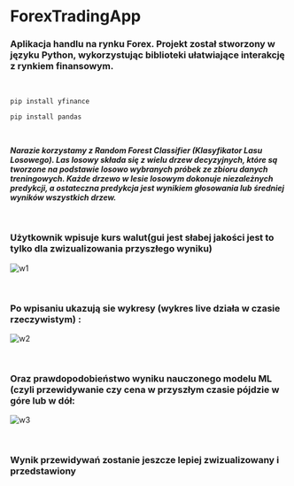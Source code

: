 # ForexTradingApp
### Aplikacja handlu na rynku Forex. Projekt został stworzony w języku Python, wykorzystując biblioteki ułatwiające interakcję z rynkiem finansowym.
<br />

```
pip install yfinance
```
```
pip install pandas
```

<br />

***Narazie korzystamy z Random Forest Classifier (Klasyfikator Lasu Losowego). Las losowy składa się z wielu drzew decyzyjnych, które są tworzone na podstawie losowo wybranych próbek ze zbioru danych treningowych. Każde drzewo w lesie losowym dokonuje niezależnych predykcji, a ostateczna predykcja jest wynikiem głosowania lub średniej wyników wszystkich drzew.***

<br />

### Użytkownik wpisuje kurs walut(gui jest słabej jakości jest to tylko dla zwizualizowania przyszłego wyniku)

![w1](https://github.com/luka443/ForexTradingApp/assets/109036862/52a7ba84-fe03-4eec-adf7-213f0551db28)

<br />


### Po wpisaniu ukazują sie wykresy (wykres live działa w czasie rzeczywistym) :

![w2](https://github.com/luka443/ForexTradingApp/assets/109036862/386d3884-4f57-4c31-93ee-e3cc8778dbd9)

<br />

### Oraz prawdopodobieństwo wyniku nauczonego modelu ML (czyli przewidywanie czy cena w przyszłym czasie pójdzie w góre lub w dół:

![w3](https://github.com/luka443/ForexTradingApp/assets/109036862/de3327f8-42b0-45ff-9295-db7fa40979f7)

<br />

### Wynik przewidywań zostanie jeszcze lepiej zwizualizowany i przedstawiony



<br />
<br />
<br />
